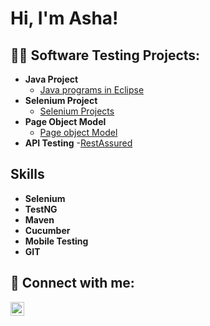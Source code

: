 <h1>Hi, I'm Asha! </h1>

<h2>👨‍💻 Software Testing Projects:</h2>

- <b>Java Project</b>
  - [ Java programs in Eclipse](https://github.com/AshaJyothiD/New)
- <b>Selenium Project</b>
  - [Selenium Projects](https://github.com/AshaJyothiD/Selenium_Practice_session.git) 
- <b>Page Object Model</b>
   - [Page object Model](https://github.com/AshaJyothiD/Page-object-model.git)
- <b>API Testing</b>
    -[RestAssured](https://github.com/AshaJyothiD/RestAssured.git)
  
  

<h2>Skills</h2>

- <b>Selenium</b>
- <b>TestNG</b>
- <b>Maven</b>
- <b>Cucumber</b>
- <b>Mobile Testing</b>
- <b>GIT</b>



<h2> 🤳 Connect with me:</h2>



[<img align="left" alt="JoshMadakor | LinkedIn" width="22px" src="https://cdn.jsdelivr.net/npm/simple-icons@v3/icons/linkedin.svg" />][linkedin]





[linkedin]: https://www.linkedin.com/in/asha-diviti-3b247426a/

<!--
**joshmadakor1/joshmadakor1** is a ✨ _special_ ✨ repository because its `README.md` (this file) appears on your GitHub profile.

Here are some ideas to get you started:

- 🔭 I’m currently working on ...
- 🌱 I’m currently learning ...
- 👯 I’m looking to collaborate on ...
- 🤔 I’m looking for help with ...
- 💬 Ask me about ...
- 📫 How to reach me: ...
- 😄 Pronouns: ...
- ⚡ Fun fact: ...
-->
